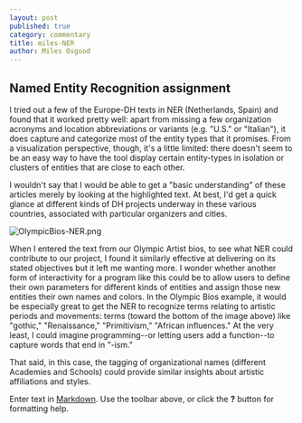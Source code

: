```yaml
---
layout: post
published: true
category: commentary
title: miles-NER
author: Miles Osgood
---
```

## Named Entity Recognition assignment

I tried out a few of the Europe-DH texts in NER (Netherlands, Spain) and found that it worked pretty well: apart from missing a few organization acronyms and location abbreviations or variants (e.g. "U.S." or "Italian"), it does capture and categorize most of the entity types that it promises. From a visualization perspective, though, it's a little limited: there doesn't seem to be an easy way to have the tool display certain entity-types in isolation or clusters of entities that are close to each other.

I wouldn't say that I would be able to get a "basic understanding" of these articles merely by looking at the highlighted text. At best, I'd get a quick glance at different kinds of DH projects underway in these various countries, associated with particular organizers and cities.

![OlympicBios-NER.png]({{site.baseurl}}/assets/OlympicBios-NER.png)

When I entered the text from our Olympic Artist bios, to see what NER could contribute to our project, I found it similarly effective at delivering on its stated objectives but it left me wanting more. I wonder whether another form of interactivity for a program like this could be to allow users to define their own parameters for different kinds of entities and assign those new entities their own names and colors. In the Olympic Bios example, it would be especially great to get the NER to recognize terms relating to artistic periods and movements: terms (toward the bottom of the image above) like "gothic," "Renaissance," "Primitivism," "African influences." At the very least, I could imagine programming--or letting users add a function--to capture words that end in "-ism."

That said, in this case, the tagging of organizational names (different Academies and Schools) could provide similar insights about artistic affiliations and styles.

Enter text in [Markdown](http://daringfireball.net/projects/markdown/). Use the toolbar above, or click the **?** button for formatting help.
